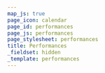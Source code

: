 ```yaml
---
map_js: true
page_icon: calendar
page_id: performances
page_js: performances
page_stylesheet: performances
title: Performances
_fieldset: hidden
_template: performances
---
```

